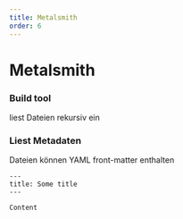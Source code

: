 ```yaml
---
title: Metalsmith
order: 6
---
```


# Metalsmith

<!-- slide:start -->
### Build tool

liest Dateien rekursiv ein
<!-- slide:end -->
<!-- slide:start -->
### Liest Metadaten

Dateien können YAML front-matter enthalten

```
---
title: Some title
---

Content
```
<!-- slide:end -->
